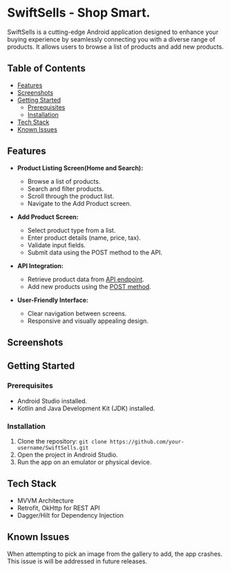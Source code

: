 # SwiftSells - Shop Smart.

SwiftSells is a cutting-edge Android application designed to enhance your buying experience by seamlessly connecting you with a diverse range of products. It allows users to browse a list of products and add new products.

## Table of Contents
- [Features](#features)
- [Screenshots](#screenshots)
- [Getting Started](#getting-started)
  - [Prerequisites](#prerequisites)
  - [Installation](#installation)
- [Tech Stack](#tech-stack)
- [Known Issues](#known-issues)

## Features
- **Product Listing Screen(Home and Search):**
  - Browse a list of products.
  - Search and filter products.
  - Scroll through the product list.
  - Navigate to the Add Product screen.

- **Add Product Screen:**
  - Select product type from a list.
  - Enter product details (name, price, tax).
  - Validate input fields.
  - Submit data using the POST method to the API.

- **API Integration:**
  - Retrieve product data from [API endpoint](https://app.getswipe.in/api/public/get).
  - Add new products using the [POST method](https://app.getswipe.in/api/public/add).

- **User-Friendly Interface:**
  - Clear navigation between screens.
  - Responsive and visually appealing design.

## Screenshots


## Getting Started
### Prerequisites
- Android Studio installed.
- Kotlin and Java Development Kit (JDK) installed.

### Installation
1. Clone the repository: `git clone https://github.com/your-username/SwiftSells.git`
2. Open the project in Android Studio.
3. Run the app on an emulator or physical device.

## Tech Stack
- MVVM Architecture
- Retrofit, OkHttp for REST API
- Dagger/Hilt for Dependency Injection

## Known Issues
When attempting to pick an image from the gallery to add, the app crashes. This issue is will be addressed in future releases.
